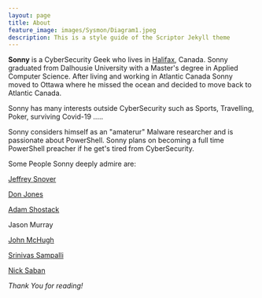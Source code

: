 ```yaml
---
layout: page
title: About
feature_image: images/Sysmon/Diagram1.jpeg
description: This is a style guide of the Scriptor Jekyll theme
---
```



**Sonny** is a CyberSecurity Geek who lives in [Halifax](https://en.wikipedia.org/wiki/Halifax,_Nova_Scotia), Canada. Sonny graduated from Dalhousie University with a Master's degree in Applied Computer Science. After living and working in Atlantic Canada Sonny moved to Ottawa where he missed the ocean and decided to move back to Atlantic Canada. 

Sonny has many interests outside CyberSecurity such as Sports, Travelling, Poker, surviving Covid-19 .....

Sonny considers himself as an "amaterur" Malware researcher and is passionate about PowerShell. Sonny plans on becoming a full time PowerShell preacher if he get's tired from CyberSecurity.

Some People Sonny deeply admire are:

[Jeffrey Snover](https://twitter.com/jsnover)

[Don Jones](https://twitter.com/concentrateddon)

[Adam Shostack](https://adam.shostack.org/blog/category/threat-modeling/)

Jason Murray

[John McHugh](https://scholar.google.com/citations?user=PA1ehnMAAAAJ&hl=en)

[Srinivas Sampalli](https://scholar.google.ca/citations?user=UCVetfAAAAAJ&hl=en)

[Nick Saban](https://en.wikipedia.org/wiki/Nick_Saban)

*Thank You for reading!*
